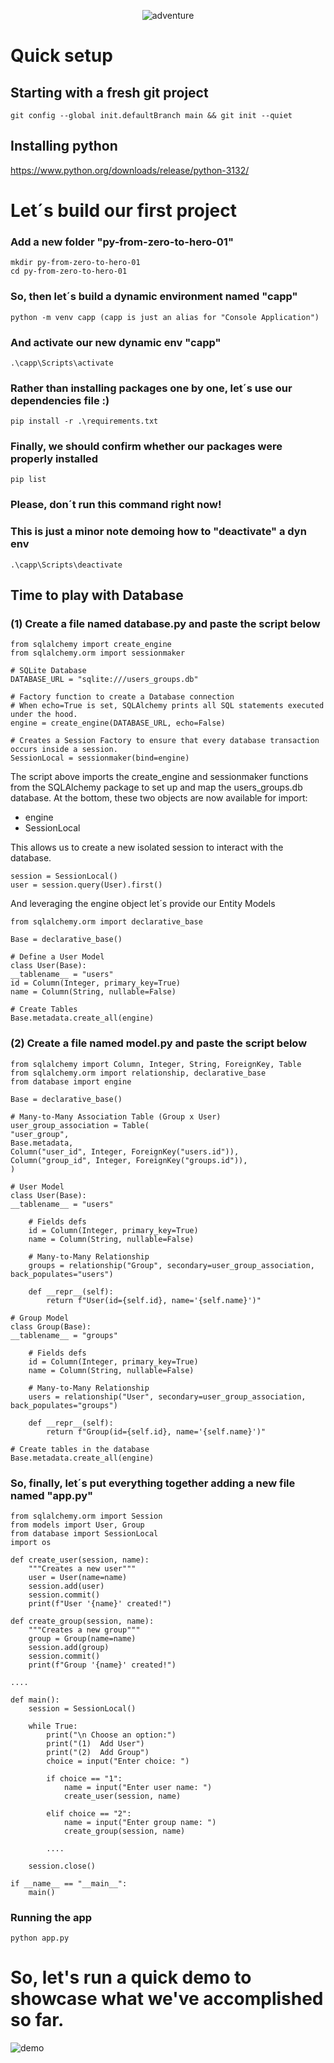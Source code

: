 <p align="center">
  <img src="https://github.com/user-attachments/assets/f139cf84-3a20-4694-816e-a75762b8d5bc" alt="adventure">
</p>


# Quick setup

## Starting with a fresh git project
```
git config --global init.defaultBranch main && git init --quiet
```

## Installing python
https://www.python.org/downloads/release/python-3132/

# Let´s build our first project

### Add a new folder "py-from-zero-to-hero-01"
```
mkdir py-from-zero-to-hero-01
cd py-from-zero-to-hero-01
```

### So, then let´s build a dynamic environment named "capp"
```
python -m venv capp (capp is just an alias for "Console Application")
```

### And activate our new dynamic env "capp"
```
.\capp\Scripts\activate
```

### Rather than installing packages one by one, let´s use our dependencies file :)
```
pip install -r .\requirements.txt
```

### Finally, we should confirm whether our packages were properly installed
```
pip list
```

### Please, don´t run this command right now! 
### This is just a minor note demoing how to "deactivate" a dyn env 
```
.\capp\Scripts\deactivate
```

## Time to play with Database

### (1) Create a file named database.py and paste the script below
```
from sqlalchemy import create_engine
from sqlalchemy.orm import sessionmaker

# SQLite Database
DATABASE_URL = "sqlite:///users_groups.db"

# Factory function to create a Database connection
# When echo=True is set, SQLAlchemy prints all SQL statements executed under the hood.
engine = create_engine(DATABASE_URL, echo=False)

# Creates a Session Factory to ensure that every database transaction occurs inside a session.
SessionLocal = sessionmaker(bind=engine)
```

The script above imports the create_engine and sessionmaker functions from the SQLAlchemy package to set up and map the users_groups.db database.
At the bottom, these two objects are now available for import:

- engine
- SessionLocal

This allows us to create a new isolated session to interact with the database.
```
session = SessionLocal()
user = session.query(User).first() 
```

And leveraging the engine object let´s provide our Entity Models
```
from sqlalchemy.orm import declarative_base

Base = declarative_base()

# Define a User Model
class User(Base):
__tablename__ = "users"
id = Column(Integer, primary_key=True)
name = Column(String, nullable=False)

# Create Tables
Base.metadata.create_all(engine)
```

### (2) Create a file named model.py and paste the script below
```
from sqlalchemy import Column, Integer, String, ForeignKey, Table
from sqlalchemy.orm import relationship, declarative_base
from database import engine

Base = declarative_base()

# Many-to-Many Association Table (Group x User)
user_group_association = Table(
"user_group",
Base.metadata,
Column("user_id", Integer, ForeignKey("users.id")),
Column("group_id", Integer, ForeignKey("groups.id")),
)

# User Model
class User(Base):
__tablename__ = "users"

    # Fields defs
    id = Column(Integer, primary_key=True)
    name = Column(String, nullable=False)

    # Many-to-Many Relationship
    groups = relationship("Group", secondary=user_group_association, back_populates="users")

    def __repr__(self):
        return f"User(id={self.id}, name='{self.name}')"

# Group Model
class Group(Base):
__tablename__ = "groups"

    # Fields defs
    id = Column(Integer, primary_key=True)
    name = Column(String, nullable=False)

    # Many-to-Many Relationship
    users = relationship("User", secondary=user_group_association, back_populates="groups")

    def __repr__(self):
        return f"Group(id={self.id}, name='{self.name}')"

# Create tables in the database
Base.metadata.create_all(engine)
```

### So, finally, let´s put everything together adding a new file named "app.py"
```
from sqlalchemy.orm import Session
from models import User, Group
from database import SessionLocal
import os

def create_user(session, name):
    """Creates a new user"""
    user = User(name=name)
    session.add(user)
    session.commit()
    print(f"User '{name}' created!")

def create_group(session, name):
    """Creates a new group"""
    group = Group(name=name)
    session.add(group)
    session.commit()
    print(f"Group '{name}' created!")

....

def main():
    session = SessionLocal()

    while True:
        print("\n Choose an option:")
        print("(1)  Add User")
        print("(2)  Add Group")
        choice = input("Enter choice: ")

        if choice == "1":
            name = input("Enter user name: ")
            create_user(session, name)

        elif choice == "2":
            name = input("Enter group name: ")
            create_group(session, name)

        ....

    session.close()

if __name__ == "__main__":
    main()

```

### Running the app
```
python app.py
```

# So, let's run a quick demo to showcase what we've accomplished so far.
![demo](https://github.com/user-attachments/assets/2dd2697b-fa14-4858-85bf-0d3c773d8e3c)


